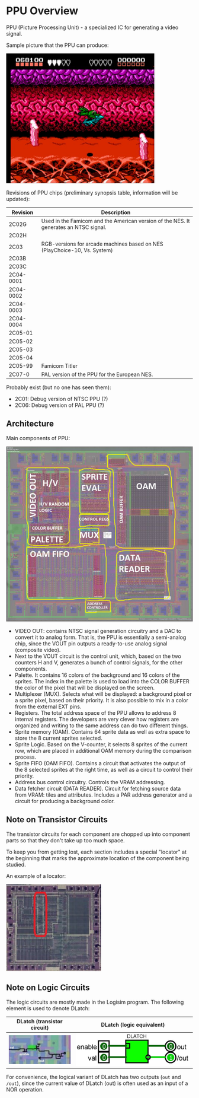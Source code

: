 # PPU Overview

PPU (Picture Processing Unit) - a specialized IC for generating a video signal.

Sample picture that the PPU can produce:

<img src="/BreakingNESWiki/imgstore/ppu/battletoads.jpg" width="400px">

Revisions of PPU chips (preliminary synopsis table, information will be updated):

|Revision|Description|
|---|---|
|2C02G|Used in the Famicom and the American version of the NES. It generates an NTSC signal.|
|2C02H| |
|2C03|RGB-versions for arcade machines based on NES (PlayChoiсe-10, Vs. System)|
|2C03B| |
|2C03C| |
|2C04-0001| |
|2C04-0002| |
|2C04-0003| |
|2C04-0004| |
|2C05-01| |
|2C05-02| |
|2C05-03| |
|2C05-04| |
|2C05-99|Famicom Titler|
|2C07-0|PAL version of the PPU for the European NES.|

Probably exist (but no one has seen them):
- 2C01: Debug version of NTSC PPU (?)
- 2C06: Debug version of PAL PPU (?)

## Architecture

Main components of PPU:

![PPU_preview](/BreakingNESWiki/imgstore/PPU_preview.jpg)

- VIDEO OUT: contains NTSC signal generation circuitry and a DAC to convert it to analog form. That is, the PPU is essentially a semi-analog chip, since the VOUT pin outputs a ready-to-use analog signal (composite video).
- Next to the VOUT circuit is the control unit, which, based on the two counters H and V, generates a bunch of control signals, for the other components.
- Palette. It contains 16 colors of the background and 16 colors of the sprites. The index in the palette is used to load into the COLOR BUFFER the color of the pixel that will be displayed on the screen.
- Multiplexer (MUX). Selects what will be displayed: a background pixel or a sprite pixel, based on their priority. It is also possible to mix in a color from the external EXT pins.
- Registers. The total address space of the PPU allows to address 8 internal registers. The developers are very clever how registers are organized and writing to the same address can do two different things.
- Sprite memory (OAM). Contains 64 sprite data as well as extra space to store the 8 current sprites selected.
- Sprite Logic. Based on the V-counter, it selects 8 sprites of the current row, which are placed in additional OAM memory during the comparison process.
- Sprite FIFO (OAM FIFO). Contains a circuit that activates the output of the 8 selected sprites at the right time, as well as a circuit to control their priority.
- Address bus control circuitry. Controls the VRAM addressing.
- Data fetcher circuit (DATA READER). Circuit for fetching source data from VRAM: tiles and attributes. Includes a PAR address generator and a circuit for producing a background color.

## Note on Transistor Circuits

The transistor circuits for each component are chopped up into component parts so that they don't take up too much space.

To keep you from getting lost, each section includes a special "locator" at the beginning that marks the approximate location of the component being studied.

An example of a locator:

![ppu_locator_rails_left](/BreakingNESWiki/imgstore/ppu/ppu_locator_rails_left.jpg)

## Note on Logic Circuits

The logic circuits are mostly made in the Logisim program. The following element is used to denote DLatch:

|DLatch (transistor circuit)|DLatch (logic equivalent)|
|---|---|
|![dlatch_tran](/BreakingNESWiki/imgstore/dlatch_tran.jpg)|![dlatch_logic](/BreakingNESWiki/imgstore/dlatch_logic.jpg)|

For convenience, the logical variant of DLatch has two outputs (`out` and `/out`), since the current value of DLatch (out) is often used as an input of a NOR operation.
